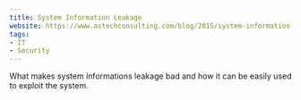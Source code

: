 ```yaml
---
title: System Information Leakage
website: https://www.astechconsulting.com/blog/2015/system-information-leakage/
tags:
- IT
- Security
---
```


What makes system informations leakage bad and how it can be easily used to exploit the system.
